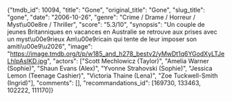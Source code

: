 {"tmdb_id": 10094, "title": "Gone", "original_title": "Gone", "slug_title": "gone", "date": "2006-10-26", "genre": "Crime / Drame / Horreur / Myst\u00e8re / Thriller", "score": "5.3/10", "synopsis": "Un couple de jeunes Britanniques en vacances en Australie se retrouve aux prises avec un myst\u00e9rieux Am\u00e9ricain qui tente de leur imposer son amiti\u00e9\u2026", "image": "https://image.tmdb.org/t/p/w185_and_h278_bestv2/yMwDt1q6YGodXyLTJeLhIpAsIKD.jpg", "actors": ["Scott Mechlowicz (Taylor)", "Amelia Warner (Sophie)", "Shaun Evans (Alex)", "Yvonne Strahovski (Sophie)", "Jessica Lemon (Teenage Cashier)", "Victoria Thaine (Lena)", "Zoe Tuckwell-Smith (Ingrid)"], "comments": [], "recommandations_id": [169730, 133463, 102222, 111170]}